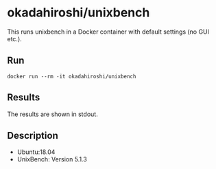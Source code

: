 okadahiroshi/unixbench
======================

This runs unixbench in a Docker container with default settings (no GUI etc.).

## Run

```
docker run --rm -it okadahiroshi/unixbench
```

## Results

The  results are shown in stdout.

## Description

* Ubuntu:18.04
* UnixBench: Version 5.1.3
